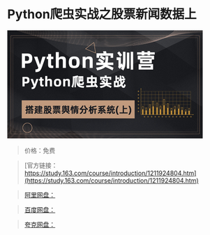 # Python爬虫实战之股票新闻数据上

![img](../../../assets/study163/free/4a4d7130724d4a2dbdef0cf8750f190d.jpg)

> 价格：免费

> [官方链接：https://study.163.com/course/introduction/1211924804.htm](https://study.163.com/course/introduction/1211924804.htm)

> [阿里网盘：]()

> [百度网盘：]()

> [夸克网盘：]()
